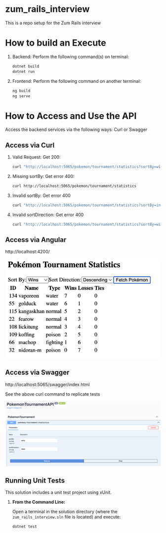 # zum_rails_interview
This is a repo setup for the Zum Rails interview

# How to build an Execute

1. Backend: Perform the following command(s) on terminal:

    ```bash
    dotnet build
    dotnet run
    ```
2. Frontend: Perform the following command on another terminal:

    ```bash
    ng build
    ng serve
    ```
# How to Access and Use the API   

Access the backend services via the following ways: Curl or Swagger

## Access via Curl

1. Valid Request: Get 200:
    ```bash
    curl "http://localhost:5065/pokemon/tournament/statistics?sortBy=wins&sortDirection=asc"
    ```

2. Missing sortBy: Get error 400:

    ```bash
    curl http://localhost:5065/pokemon/tournament/statistics
    ```

3. Invalid sortBy: Get error 400

    ```bash
    curl "http://localhost:5065/pokemon/tournament/statistics?sortBy=invalid"
    ```

4. Invalid sortDirection: Get error 400
    ```bash
    curl "http://localhost:5065/pokemon/tournament/statistics?sortBy=wins&sortDirection=up"
    ```

## Access via Angular

http://localhost:4200/

![Optional Alt Text](/assets/angular-pokemon-cap.png)

## Access via Swagger

http://localhost:5065/swagger/index.html

See the above curl command to replicate tests

![Optional Alt Text](assets/pokemon-swagger-cap.png)

## Running Unit Tests

This solution includes a unit test project using xUnit.

1. **From the Command Line:**

   Open a terminal in the solution directory (where the `zum_rails_interview.sln` file is located) and execute:

   ```bash
   dotnet test
   ```

